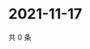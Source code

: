 # 2021-11-17

共 0 条

<!-- BEGIN WEIBO -->
<!-- 最后更新时间 Wed Nov 17 2021 11:15:15 GMT+0800 (China Standard Time) -->

<!-- END WEIBO -->
